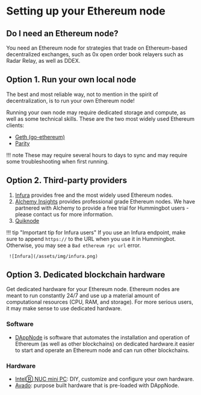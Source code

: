 # Setting up your Ethereum node

## Do I need an Ethereum node?

You need an Ethereum node for strategies that trade on Ethereum-based decentralized exchanges, such as 0x open order book relayers such as Radar Relay, as well as DDEX.

## Option 1. Run your own local node

The best and most reliable way, not to mention in the spirit of decentralization, is to run your own Ethereum node!

Running your own node may require dedicated storage and compute, as well as some technical skills. These are the two most widely used Ethereum clients:

- [Geth (go-ethereum)](https://github.com/ethereum/go-ethereum/wiki/Building-Ethereum)
- [Parity](https://github.com/paritytech/parity-ethereum)

!!! note
    These may require several hours to days to sync and may require some troubleshooting when first running.

## Option 2. Third-party providers
1. [Infura](https://infura.io/) provides free and the most widely used Ethereum nodes.
2. [Alchemy Insights](https://alchemyinsights.io/) provides professional grade Ethereum nodes. We have partnered with Alchemy to provide a free trial for Hummingbot users - please contact us for more information.
2. [Quiknode](https://quiknode.io)

!!! tip "Important tip for Infura users"
    If you use an Infura endpoint, make sure to append `https://` to the URL when you use it in Hummingbot. Otherwise, you may see a `Bad ethereum rpc url` error.

     ![Infura](/assets/img/infura.png)



## Option 3. Dedicated blockchain hardware
Get dedicated hardware for your Ethereum node.  Ethereum nodes are meant to run constantly 24/7 and use up a material amount of computational resources (CPU, RAM, and storage).  For more serious users, it may make sense to use dedicated hardware.

### Software
- [DAppNode](https://dappnode.io/) is software that automates the installation and operation of Ethereum (as well as other blockchains) on dedicated hardware.it easier to start and operate an Ethereum node and can run other blockchains.

### Hardware
- [IntelⓇ NUC mini PC](https://www.intel.com/content/www/us/en/products/boards-kits/nuc.html): DIY, customize and configure your own hardware.
- [Avado](https://ava.do/): purpose built hardware that is pre-loaded with DAppNode.
